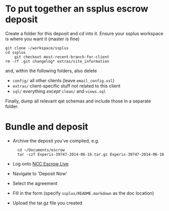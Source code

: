 # To put together an ssplus escrow deposit

Create a folder for this deposit and cd into it.
Ensure your ssplus workspace is where you want it (master is fine)

	git clone ~/workspace/ssplus
	cd ssplus
        git checkout most-recent-branch-for-client
	rm -rf .git changelog* extras/site_information

and, within the following folders, also delete

* `config/` all other clients (leave `email_config.xsl`)
* `extras/` client-specific stuff not related to this client
* `sql/` everything _except_ `clean/` and `views.sql`

Finally, dump all relevant qat schemas and include those in a separate folder.

# Bundle and deposit
* Archive the deposit you've compiled, e.g.

		cd ~/Documents/escrow
		tar -czf Experis-39747-2014-06-16.tar.gz Experis-39747-2014-06-16

* Log onto [NCC Escrow Live](https://www.escrowlive.trust/)
* Navigate to 'Deposit Now'
* Select the agreement
* Fill in the form (specify `ssplus/README.markdown` as the doc location)
* Upload the tar.gz file you created